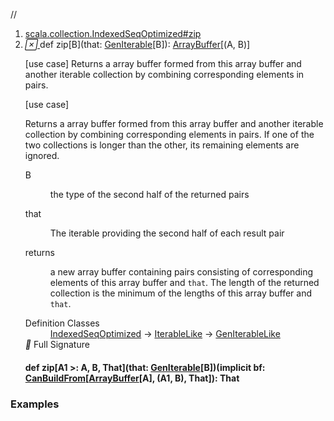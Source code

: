 //
<ol>
<li><a href="https://www.scala-lang.org/api/2.12.3/scala/collection/mutable/ArrayBuffer.html#zip[B](that:scala.collection.GenIterable[B]):scala.collection.mutable.ArrayBuffer[(A,B)]">scala.collection.IndexedSeqOptimized#zip</a></li>
<li name="scala.collection.IndexedSeqOptimized#zip" visbl="pub" class="indented0 " data-isabs="false" fullcomment="yes" group="Ungrouped"> <a id="zip[B](that:scala.collection.GenIterable[B]):scala.collection.mutable.ArrayBuffer[(A,B)]"></a><a id="zip[B](GenIterable[B]):ArrayBuffer[(A,B)]"></a> <span class="permalink"> <a href="../../../scala/collection/mutable/ArrayBuffer.html#zip[B](that:scala.collection.GenIterable[B]):scala.collection.mutable.ArrayBuffer[(A,B)]" title="Permalink"> <i class="material-icons"></i> </a> </span> <span class="modifier_kind"> <span class="modifier"></span> <span class="kind">def</span> </span> <span class="symbol"> <span class="name">zip</span><span class="tparams">[<span name="B">B</span>]</span><span class="params">(<span name="that">that: <a href="../GenIterable.html" class="extype" name="scala.collection.GenIterable">GenIterable</a>[<span class="extype" name="scala.collection.IndexedSeqOptimized.zip.B">B</span>]</span>)</span><span class="result">: <a href="" class="extype" name="scala.collection.mutable.ArrayBuffer">ArrayBuffer</a>[(<span class="extype" name="scala.collection.GenIterableLike.A">A</span>, <span class="extype" name="scala.collection.IndexedSeqOptimized.zip.B">B</span>)]</span> </span> <p class="shortcomment cmt">[use case] Returns a array buffer formed from this array buffer and another iterable collection by combining corresponding elements in pairs.</p>
 <div class="fullcomment">
  [use case] 
  <div class="comment cmt">
   <p> Returns a array buffer formed from this array buffer and another iterable collection by combining corresponding elements in pairs. If one of the two collections is longer than the other, its remaining elements are ignored.</p>
  </div>
  <dl class="paramcmts block">
   <dt class="tparam">
    B
   </dt>
   <dd class="cmt">
    <p>the type of the second half of the returned pairs</p>
   </dd>
   <dt class="param">
    that
   </dt>
   <dd class="cmt">
    <p>The iterable providing the second half of each result pair</p>
   </dd>
   <dt>
    returns
   </dt>
   <dd class="cmt">
    <p>a new array buffer containing pairs consisting of corresponding elements of this array buffer and <code>that</code>. The length of the returned collection is the minimum of the lengths of this array buffer and <code>that</code>.</p>
   </dd>
  </dl>
  <dl class="attributes block"> 
   <dt>
    Definition Classes
   </dt>
   <dd>
    <a href="../IndexedSeqOptimized.html" class="extype" name="scala.collection.IndexedSeqOptimized">IndexedSeqOptimized</a> → 
    <a href="../IterableLike.html" class="extype" name="scala.collection.IterableLike">IterableLike</a> → 
    <a href="../GenIterableLike.html" class="extype" name="scala.collection.GenIterableLike">GenIterableLike</a>
   </dd>
   <div class="full-signature-block toggleContainer"> 
    <span class="toggle"> <i class="material-icons"></i> Full Signature </span> 
    <div class="hiddenContent full-signature-usecase">
     <h4 id="signature" class="signature"> <span class="modifier_kind"> <span class="modifier"></span> <span class="kind">def</span> </span> <span class="symbol"> <span class="name">zip</span><span class="tparams">[<span name="A1">A1 &gt;: <span class="extype" name="scala.collection.mutable.ArrayBuffer.A">A</span></span>, <span name="B">B</span>, <span name="That">That</span>]</span><span class="params">(<span name="that">that: <a href="../GenIterable.html" class="extype" name="scala.collection.GenIterable">GenIterable</a>[<span class="extype" name="scala.collection.IndexedSeqOptimized.zip.B">B</span>]</span>)</span><span class="params">(<span class="implicit">implicit </span><span name="bf">bf: <a href="../generic/CanBuildFrom.html" class="extype" name="scala.collection.generic.CanBuildFrom">CanBuildFrom</a>[<a href="" class="extype" name="scala.collection.mutable.ArrayBuffer">ArrayBuffer</a>[<span class="extype" name="scala.collection.mutable.ArrayBuffer.A">A</span>], (<span class="extype" name="scala.collection.IndexedSeqOptimized.zip.A1">A1</span>, <span class="extype" name="scala.collection.IndexedSeqOptimized.zip.B">B</span>), <span class="extype" name="scala.collection.IndexedSeqOptimized.zip.That">That</span>]</span>)</span><span class="result">: <span class="extype" name="scala.collection.IndexedSeqOptimized.zip.That">That</span></span> </span> </h4>
    </div> 
   </div>
  </dl>
 </div> </li>
        </ol>


### Examples



